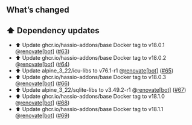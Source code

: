 ## What’s changed

## ⬆️ Dependency updates

- ⬆️ Update ghcr.io/hassio-addons/base Docker tag to v18.0.1 @[renovate[bot]](https://github.com/apps/renovate) ([#63](https://github.com/hassio-addons/addon-sonarr/pull/63))
- ⬆️ Update ghcr.io/hassio-addons/base Docker tag to v18.0.2 @[renovate[bot]](https://github.com/apps/renovate) ([#64](https://github.com/hassio-addons/addon-sonarr/pull/64))
- ⬆️ Update alpine_3_22/icu-libs to v76.1-r1 @[renovate[bot]](https://github.com/apps/renovate) ([#65](https://github.com/hassio-addons/addon-sonarr/pull/65))
- ⬆️ Update ghcr.io/hassio-addons/base Docker tag to v18.0.3 @[renovate[bot]](https://github.com/apps/renovate) ([#66](https://github.com/hassio-addons/addon-sonarr/pull/66))
- ⬆️ Update alpine_3_22/sqlite-libs to v3.49.2-r1 @[renovate[bot]](https://github.com/apps/renovate) ([#67](https://github.com/hassio-addons/addon-sonarr/pull/67))
- ⬆️ Update ghcr.io/hassio-addons/base Docker tag to v18.1.0 @[renovate[bot]](https://github.com/apps/renovate) ([#68](https://github.com/hassio-addons/addon-sonarr/pull/68))
- ⬆️ Update ghcr.io/hassio-addons/base Docker tag to v18.1.1 @[renovate[bot]](https://github.com/apps/renovate) ([#69](https://github.com/hassio-addons/addon-sonarr/pull/69))
